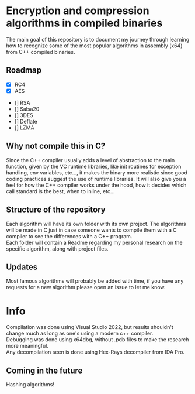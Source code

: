 # Encryption and compression algorithms in compiled binaries
The main goal of this repository is to document my journey through learning how to recognize some of the most popular algorithms in assembly (x64) from C++ compiled binaries.

## Roadmap
- [X] RC4
- [X] AES
- [] RSA
- [] Salsa20
- [] 3DES
- [] Deflate
- [] LZMA

## Why not compile this in C?
Since the C++ compiler usually adds a level of abstraction to the main function, given by the VC runtime libraries, like init routines for exception handling, env variables, etc..., it makes the binary more realistic since good coding practices suggest the use of runtime libraries.
It will also give you a feel for how the C++ compiler works under the hood, how it decides which call standard is the best, when to inline, etc...

## Structure of the repository
Each algorithm will have its own folder with its own project. 
The algorithms will be made in C just in case someone wants to compile them with a C compiler to see the differences with a C++ program.  
Each folder will contain a Readme regarding my personal research on the specific algorithm, along with project files. 

## Updates
Most famous algorithms will probably be added with time, if you have any requests for a new algorithm please open an issue to let me know.

# Info
Compilation was done using Visual Studio 2022, but results shouldn't change much as long as one's using a modern c++ compiler.  
Debugging was done using x64dbg, without .pdb files to make the research more meaningful.  
Any decompilation seen is done using Hex-Rays decompiler from IDA Pro.  

## Coming in the future
Hashing algorithms!
